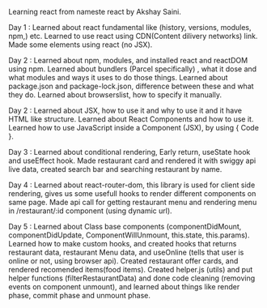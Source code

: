 Learning react from nameste react by Akshay Saini.

Day 1 : Learned about react fundamental like (history, versions, modules, npm,) etc. Learned to use react using CDN(Content dilivery networks) link. Made some elements using react (no JSX).

Day 2 : Learned about npm, modules, and installed react and reactDOM using npm. Learned about bundlers (Parcel specifically) , what it dose and what modules and ways it uses to do those things. Learned about package.json and package-lock.json, difference between these and what they do. Learned about browserslist, how to specify it manually.

Day 2 : Learned about JSX, how to use it and why to use it and it have HTML like structure. Learned about React Components and how to use it. Learned how to use JavaScript inside a Component (JSX), by using { Code }.

Day 3 : Learned about conditional rendering, Early return, useState hook and useEffect hook. Made restaurant card and rendered it with swiggy api live data, created search bar and searching restaurant by name.

Day 4 : Learned about react-router-dom, this library is used for client side rendering, gives us some usefull hooks to render different components on same page.
Made api call for getting restaurant menu and rendering menu in /restaurant/:id component (using dynamic url).

Day 5 : Learned about Class base components (componentDidMount, componentDidUpdate, ComponentWillUnmount, this.state, this.params). Learned how to make custom hooks, and created hooks that returns restaurant data, restaurant Menu data, and useOnline (tells that user is online or not, using browser api). Created restaurant offer cards, and rendered recomended items(food items). Created helper.js (utils) and put helper functions (filterRestaurantData) and done code cleaning (removing events on component unmount), and learned about things like render phase, commit phase and unmount phase.
